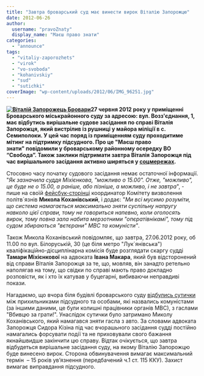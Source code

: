 ```yaml
---
title: "Завтра броварський суд має винести вирок Віталію Запорожцю"
date: 2012-06-26
author: 
  username: "pravoZnaty"
  display_name: "Маєш право знати"
categories: 
  - "announce"
tags: 
  - "vitaliy-zaporozhets"
  - "virok"
  - "vo-svoboda"
  - "kohanivskiy"
  - "sud"
  - "sutichki"
coverImage: "wp-content/uploads/2012/06/IMG_96251.jpg"
---
```


**[![](https://mpz.brovary.org/wp-content/uploads/2012/06/IMG_96251.jpg "Віталій Запорожець Бровари")](https://mpz.brovary.org/wp-content/uploads/2012/06/IMG_96251.jpg)27 червня 2012 року у приміщенні Броварського міськрайонного суду за адресою: вул. Возз'єднання, 1, має відбутись вирішальне судове засідання по справі Віталія Запорожця, який вистрілив із рушниці у майора міліції в с. Семиполоки. У цей час поряд із приміщенням суду проходитиме мітинг на підтримку підсудного. Про це "Маєш право знати" повідомили у броварському районному осередку ВО “Свобода”. Також заклики підтримати завтра Віталія Запорожця під час вирішального засідання активно ширяться у [соцмережах](http://www.facebook.com/#!/photo.php?fbid=326286244120967&set=a.121976301218630.29948.100002187821065&type=1&theater).**

Стосовно часу початку судового засідання немає остаточної інформації. "_Як зазначила суддя Міхієнкова, "можливо о 15.00". Отже, "можливо", це буде не о 15.00, а раніше, або пізніше, а можливо, і не завтра_", - пише на своїй [фейсбук-сторінці](http://www.facebook.com/permalink.php?story_fbid=329825393765041&id=100002127509181) координатор Комітету визволення політв\`язнів **Микола Коханівський**, і додає: "_Ми всі мусимо розуміти, що система намагається максимально зняти суспільну напругу навколо цієї справи, тому не говориться напевно, коли оголосять вирок, тому повна зала набита мерзотними "опєратівнікамі", тому під судом збираються "вєтєрани" МВС та комуністи"_.

Також Микола Коханівський повідомляє, що завтра, 27.06.2012 року, об 11.00 по вул. Білоруській, 30 (це біля метро "Лук\`янівська") кваліфікаційно-дісциплінарна комісія буде розглядати скаргу судді **Тамари Міхієнкової** на адвоката **Івана Макара**, який був відсторонений від справи Віталія Запорожця за те, що, мовляв, він занадто ретельно наполягав на тому, що свідки по справі мають право докладно розповісти, як і хто їх катував у буцегарні, вибиваючи неправдиві покази.

Нагадаємо, що вчора біля будівлі броварського суду [відбулись сутички](https://mpz.brovary.org/bilya-brovarskogo-sudu-vidbulis-sutichki-prihilnikiv-zaporozhtsya-ta-komunistiv-z-gaslami-vbivtsyu-za-grati/) між прихильниками підсудного та особами, які назвались комуністами (за іншими даними, це були колишні працівники органів МВС), з гаслами "Вбивцю за грати!". Унаслідок сутички було затримано Миколу Коханівського, який намагався зняти гасла з авто. За словами адвоката Запорожця Сидора Кізіна під час вчорашьного засідання судді постійно намагались форсувати події та не приховували свого бажання якнайшвидше закінчити цю справу. Відтак очікується, що завтра відбудеться вирішальне засідання суду, на якому Віталію Запорожцю буде винесено вирок. Сторона обвинувачення вимагає максимальний термін  – 15 років ув’язнення (передбачений ч.1 ст. 115 ККУ). Захист вимагає виправдання підсудного.
